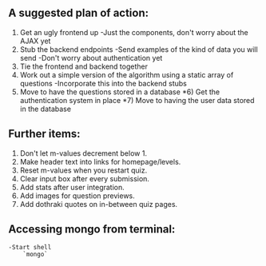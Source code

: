## A suggested plan of action:

1) Get an ugly frontend up
    -Just the components, don't worry about the AJAX yet
2) Stub the backend endpoints
    -Send examples of the kind of data you will send
    -Don't worry about authentication yet
3) Tie the frontend and backend together
4) Work out a simple version of the algorithm using a static array of questions
    -Incorporate this into the backend stubs
5) Move to have the questions stored in a database
*6) Get the authentication system in place
*7) Move to having the user data stored in the database

## Further items:
1) Don't let m-values decrement below 1.
2) Make header text into links for homepage/levels.
3) Reset m-values when you restart quiz.
4) Clear input box after every submission.
5) Add stats after user integration.
6) Add images for question previews.
7) Add dothraki quotes on in-between quiz pages.

## Accessing mongo from terminal:
	-Start shell
		`mongo`
